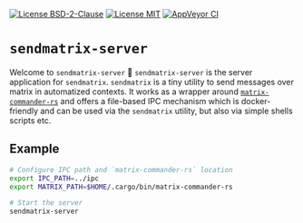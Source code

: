 [![License BSD-2-Clause](https://img.shields.io/badge/License-BSD--2--Clause-blue.svg)](https://opensource.org/licenses/BSD-2-Clause)
[![License MIT](https://img.shields.io/badge/License-MIT-blue.svg)](https://opensource.org/licenses/MIT)
[![AppVeyor CI](https://ci.appveyor.com/api/projects/status/github/KizzyCode/SendMatrix-rust?svg=true)](https://ci.appveyor.com/project/KizzyCode/SendMatrix-rust)


# `sendmatrix-server`
Welcome to `sendmatrix-server` 🎉
`sendmatrix-server` is the server application for `sendmatrix`.
`sendmatrix` is a tiny utility to send messages over matrix in automatized contexts. It works as a wrapper around
[`matrix-commander-rs`](https://crates.io/crates/matrix-commander) and offers a file-based IPC mechanism which is
docker-friendly and can be used via the `sendmatrix` utility, but also via simple shells scripts etc.


## Example
```sh
# Configure IPC path and `matrix-commander-rs` location
export IPC_PATH=../ipc
export MATRIX_PATH=$HOME/.cargo/bin/matrix-commander-rs

# Start the server
sendmatrix-server
```
